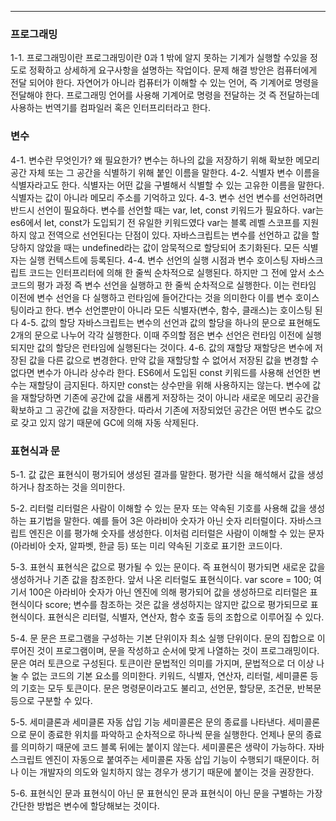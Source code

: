 <hr>

### 프로그래밍
1-1. 프로그래밍이란
	프로그래밍이란 0과 1 밖에 알지 못하는 기계가 실행할 수있을 정도로 정확하고 상세하게 요구사항을 설명하는 작업이다.
	문제 해결 방안은 컴퓨터에게 전달 되어야 한다. 자연어가 아니라 컴퓨터가 이해할 수 있는 언어, 즉 기계어로 명령을 전달해야 한다.
	프로그래밍 언어를 사용해 기계어로 명령을 전달하는 것 즉 전달하는데 사용하는 번역기를 컴파일러 혹은 인터프리터라고 한다.
### 변수
4-1. 변수란 무엇인가? 왜 필요한가?
	변수는 하나의 값을 저장하기 위해 확보한 메모리 공간 자체 또는 그 공간을 식별하기 위해 붙인 이름을 말한다.
4-2. 식별자
	변수 이름을 식별자라고도 한다. 식별자는 어떤 값을 구별해서 식별할 수 있는 고유한 이름을 말한다.
	식별자는 값이 아니라 메모리 주소를 기억하고 있다.
4-3. 변수 선언
	변수를 선언하려면 반드시 선언이 필요하다.
	변수를 선언할 때는 var, let, const 키워드가 필요하다.
	var는 es6에서 let, const가 도입되기 전 유일한 키워드였다
	var는 블록 레벨 스코프를 지원하지 않고 전역으로 선언된다는 단점이 있다.
	자바스크립트는 변수를 선언하고 값을 할당하지 않았을 때는 undefined라는 값이 암묵적으로 할당되어 초기화된다.
	모든 식별자는 실행 컨텍스트에 등록된다.
4-4. 변수 선언의 실행 시점과 변수 호이스팅
	자바스크립트 코드는 인터프리터에 의해 한 줄씩 순차적으로 실행된다.
	하지만 그 전에 앞서 소스코드의 평가 과정 즉 변수 선언을 실행하고 한 줄씩 순차적으로 실행한다.
	이는 런타임 이전에 변수 선언을 다 실행하고 런타임에 들어간다는 것을 의미한다 이를 변수 호이스팅이라고 한다.
	변수 선언뿐만이 아니라 모든 식별자(변수, 함수, 클래스)는 호이스팅 된다
4-5. 값의 할당
	자바스크립트는 변수의 선언과 값의 할당을 하나의 문으로 표현해도 2개의 문으로 나누어 각각 실행한다.
	이때 주의할 점은 변수 선언은 런타임 이전에 실행되지만 값의 할당은 런타임에 실행된다는 것이다.
4-6. 값의 재할당
	재할당은 변수에 저장된 값을 다른 값으로 변경한다.
	만약 값을 재할당할 수 없어서 저장된 값을 변경할 수 없다면 변수가 아니라 상수라 한다.
	ES6에서 도입된 const 키워드를 사용해 선언한 변수는 재할당이 금지된다.
	하지만 const는 상수만을 위해 사용하지는 않는다.
	변수에 값을 재할당하면 기존에 공간에 값을 새롭게 저장하는 것이 아니라 새로운 메모리 공간을 확보하고 그 공간에 값을 저장한다.
	따라서 기존에 저장되었던 공간은 어떤 변수도 값으로 갖고 있지 않기 때문에 GC에 의해 자동 삭제된다.

### 표현식과 문
5-1. 값
	값은 표현식이 평가되어 생성된 결과를 말한다.
	평가란 식을 해석해서 값을 생성하거나 참조하는 것을 의미한다.

5-2. 리터럴
	리터럴은 사람이 이해할 수 있는 문자 또는 약속된 기호를 사용해 값을 생성하는 표기법을 말한다.
	예를 들어 3은 아라비아 숫자가 아닌 숫자 리터럴이다. 자바스크립트 엔진은 이를 평가해 숫자를 생성한다.
	이처럼 리터럴은 사람이 이해할 수 있는 문자(아라비아 숫자, 알파벳, 한글 등) 또는 미리 약속된 기호로 표기한 코드이다.

5-3. 표현식
	표현식은 값으로 평가될 수 있는 문이다. 즉 표현식이 평가되면 새로운 값을 생성하거나 기존 값을 참조한다. 
	앞서 나온 리터럴도 표현식이다.
	var score = 100;
	여기서 100은 아라비아 숫자가 아닌 엔진에 의해 평가되어 값을 생성하므로 리터럴은 표현식이다
	score;
	변수를 참조하는 것은 값을 생성하지는 않지만 값으로 평가되므로 표현식이다.
	표현식은 리터럴, 식별자, 연산자, 함수 호출 등의 조합으로 이루어질 수 있다.

5-4. 문
	문은 프로그램을 구성하는 기본 단위이자 최소 실행 단위이다.
	문의 집합으로 이루어진 것이 프로그램이며, 문을 작성하고 순서에 맞게 나열하는 것이 프로그래밍이다.
	문은 여러 토큰으로 구성된다. 토큰이란 문법적인 의미를 가지며, 문법적으로 더 이상 나눌 수 없는 코드의 기본 요소를 의미한다.
	키워드, 식별자, 연산자, 리터럴, 세미클론 등의 기호는 모두 토큰이다.
	문은 명령문이라고도 불리고, 선언문, 할당문, 조건문, 반복문 등으로 구분할 수 있다.

5-5. 세미클론과 세미클론 자동 삽입 기능
	세미콜론은 문의 종료를 나타낸다. 세미콜론으로 문이 종료한 위치를 파악하고 순차적으로 하나씩 문을 실행한다.
	언제나 문의 종료를 의미하기 때문에 코드 블록 뒤에는 붙이지 않는다.
	세미콜론은 생략이 가능하다. 자바스크립트 엔진이 자동으로 붙여주는 세미콜론 자동 삽입 기능이 수행되기 때문이다.
	허나 이는 개발자의 의도와 일치하지 않는 경우가 생기기 때문에 붙이는 것을 권장한다.

5-6. 표현식인 문과 표현식이 아닌 문
	표현식인 문과 표현식이 아닌 문을 구별하는 가장 간단한 방법은 변수에 할당해보는 것이다.
	